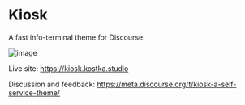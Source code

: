 # Kiosk

A fast info-terminal theme for Discourse.

![image](https://github.com/nolosb/discourse-theme-kiosk/assets/26887899/8fc668a6-d760-496b-a44f-5890422d33ba)

Live site: https://kiosk.kostka.studio

Discussion and feedback: https://meta.discourse.org/t/kiosk-a-self-service-theme/
